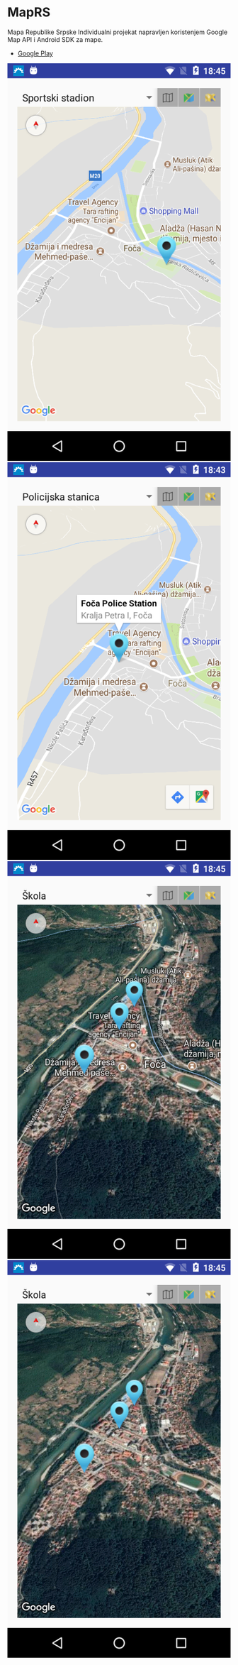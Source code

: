 # MapRS
Mapa Republike Srpske
Individualni projekat napravljen koristenjem Google Map API i Android SDK za mape.

* [Google Play]( https://play.google.com/store/apps/details?id=mymap.miki.inc.com.mymap)

![text](https://github.com/miki995/MapRS/blob/master/a1.png)
![text](https://github.com/miki995/MapRS/blob/master/a2.png)
![text](https://github.com/miki995/MapRS/blob/master/a3.png)
![text](https://github.com/miki995/MapRS/blob/master/a4.png)
